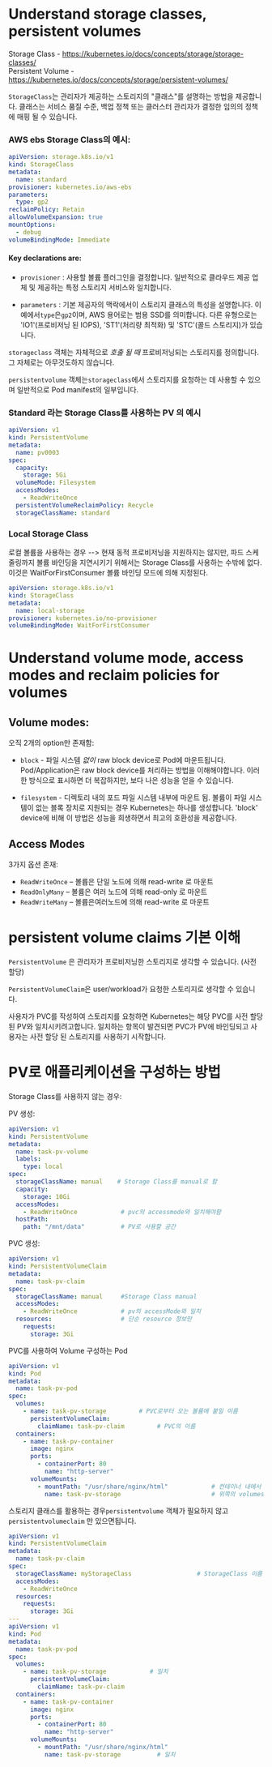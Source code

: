 # Understand storage classes, persistent volumes
Storage Class - https://kubernetes.io/docs/concepts/storage/storage-classes/ <br>
Persistent Volume - https://kubernetes.io/docs/concepts/storage/persistent-volumes/


`StorageClass`는 관리자가 제공하는 스토리지의 "클래스"를 설명하는 방법을 제공합니다. 클래스는 서비스 품질 수준, 백업 정책 또는 클러스터 관리자가 결정한 임의의 정책에 매핑 될 수 있습니다.

### AWS ebs Storage Class의 예시:

```yaml
apiVersion: storage.k8s.io/v1
kind: StorageClass
metadata:
  name: standard
provisioner: kubernetes.io/aws-ebs
parameters:
  type: gp2
reclaimPolicy: Retain
allowVolumeExpansion: true
mountOptions:
  - debug
volumeBindingMode: Immediate
```

#### Key declarations are:

* `provisioner` : 사용할 볼륨 플러그인을 결정합니다. 일반적으로 클라우드 제공 업체 및 제공하는 특정 스토리지 서비스와 일치합니다.

* `parameters` : 기본 제공자의 맥락에서이 스토리지 클래스의 특성을 설명합니다. 이 예에서`type`은`gp2`이며, AWS 용어로는 범용 SSD를 의미합니다. 다른 유형으로는 'IO1'(프로비저닝 된 IOPS), 'ST1'(처리량 최적화) 및 'STC'(콜드 스토리지)가 있습니다.

`storageclass` 객체는 자체적으로 *호출 될 때* 프로비저닝되는 스토리지를 정의합니다. 그 자체로는 아무것도하지 않습니다.

`persistentvolume` 객체는`storageclass`에서 스토리지를 요청하는 데 사용할 수 있으며 일반적으로 Pod manifest의 일부입니다.

### Standard 라는 Storage Class를 사용하는 PV 의 예시

```yaml
apiVersion: v1
kind: PersistentVolume
metadata:
  name: pv0003
spec:
  capacity:
    storage: 5Gi
  volumeMode: Filesystem
  accessModes:
    - ReadWriteOnce
  persistentVolumeReclaimPolicy: Recycle
  storageClassName: standard
```
### Local Storage Class
로컬 볼륨을 사용하는 경우 --> 현재 동적 프로비저닝을 지원하지는 않지만, 파드 스케줄링까지 볼륨 바인딩을 지연시키기 위해서는 Storage Class를 사용하는 수밖에 없다. 이것은 WaitForFirstConsumer 볼륨 바인딩 모드에 의해 지정된다.

```yaml
apiVersion: storage.k8s.io/v1
kind: StorageClass
metadata:
  name: local-storage
provisioner: kubernetes.io/no-provisioner
volumeBindingMode: WaitForFirstConsumer
```

# Understand volume mode, access modes and reclaim policies for volumes

## Volume modes:

오직 2개의 option만 존재함:

* `block` - 파일 시스템 *없이* raw block device로 Pod에 마운트됩니다. Pod/Application은 raw block device를 처리하는 방법을 이해해야합니다. 이러한 방식으로 표시하면 더 복잡하지만, 보다 나은 성능을 얻을 수 있습니다.

* `filesystem` - 디렉토리 내의 포드 파일 시스템 내부에 마운트 됨. 볼륨이 파일 시스템이 없는 블록 장치로 지원되는 경우 Kubernetes는 하나를 생성합니다. 'block' device에 비해 이 방법은 성능을 희생하면서 최고의 호환성을 제공합니다.

## Access Modes

3가지 옵션 존재:

*  `ReadWriteOnce` – 볼륨은 단일 노드에 의해 read-write 로 마운트
*  `ReadOnlyMany` – 볼륨은 여러 노드에 의해 read-only 로 마운트
*  `ReadWriteMany` – 볼륨은여러노드에 의해 read-write 로 마운트

# persistent volume claims 기본 이해

`PersistentVolume` 은 관리자가 프로비저닝한 스토리지로 생각할 수 있습니다. (사전 할당)

`PersistentVolumeClaim`은 user/workload가 요청한 스토리지로 생각할 수 있습니다. 

사용자가 PVC를 작성하여 스토리지를 요청하면 Kubernetes는 해당 PVC를 사전 할당된 PV와 일치시키려고합니다. 일치하는 항목이 발견되면 PVC가 PV에 바인딩되고 사용자는 사전 할당 된 스토리지를 사용하기 시작합니다.


# PV로 애플리케이션을 구성하는 방법

Storage Class를 사용하지 않는 경우:

PV 생성: 

```yaml
apiVersion: v1
kind: PersistentVolume
metadata:
  name: task-pv-volume
  labels:
    type: local
spec:
  storageClassName: manual    # Storage Class를 manual로 함
  capacity:
    storage: 10Gi
  accessModes:
    - ReadWriteOnce            # pvc의 accessmode와 일치해야함
  hostPath:
    path: "/mnt/data"          # PV로 사용할 공간
```

PVC 생성:

```yaml
apiVersion: v1
kind: PersistentVolumeClaim
metadata:
  name: task-pv-claim
spec:
  storageClassName: manual     #Storage Class manual
  accessModes:
    - ReadWriteOnce            # pv의 accessMode와 일치
  resources:                   # 단순 resource 정보만
    requests:
      storage: 3Gi
```

PVC를 사용하여 Volume 구성하는 Pod

```yaml
apiVersion: v1
kind: Pod
metadata:
  name: task-pv-pod
spec:
  volumes:
    - name: task-pv-storage         # PVC로부터 오는 볼륨에 붙일 이름
      persistentVolumeClaim:      
        claimName: task-pv-claim         # PVC의 이름
  containers:
    - name: task-pv-container
      image: nginx
      ports:
        - containerPort: 80
          name: "http-server"
      volumeMounts:
        - mountPath: "/usr/share/nginx/html"            # 컨테이너 내에서 마운트할 곳 
          name: task-pv-storage                         # 위쪽의 volumes의 name과 일치해야함! PVC로부터 오는 볼륨을 지칭하기 때문에
```

스토리지 클래스를 활용하는 경우`persistentvolume` 객체가 필요하지 않고`persistentvolumeclaim` 만 있으면됩니다.


```yaml
apiVersion: v1
kind: PersistentVolumeClaim
metadata:
  name: task-pv-claim
spec:
  storageClassName: myStorageClass                  # StorageClass 이름
  accessModes:
    - ReadWriteOnce
  resources:
    requests:
      storage: 3Gi
---
apiVersion: v1
kind: Pod
metadata:
  name: task-pv-pod
spec:
  volumes:
    - name: task-pv-storage            # 일치
      persistentVolumeClaim:
        claimName: task-pv-claim
  containers:
    - name: task-pv-container
      image: nginx
      ports:
        - containerPort: 80
          name: "http-server"
      volumeMounts:
        - mountPath: "/usr/share/nginx/html"
          name: task-pv-storage          # 일치
```

